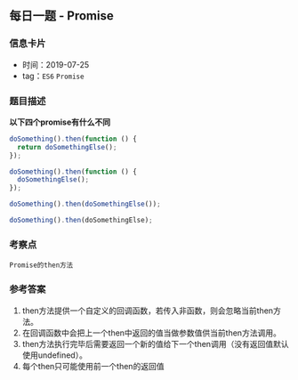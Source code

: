 ## 每日一题 - Promise

### 信息卡片

- 时间：2019-07-25
- tag：`ES6` `Promise`

### 题目描述

**以下四个promise有什么不同**

```js
doSomething().then(function () {
  return doSomethingElse();
});

doSomething().then(function () {
  doSomethingElse();
});

doSomething().then(doSomethingElse());

doSomething().then(doSomethingElse);
```
### 考察点

`Promise的then方法`

### 参考答案

1. then方法提供一个自定义的回调函数，若传入非函数，则会忽略当前then方法。
2. 在回调函数中会把上一个then中返回的值当做参数值供当前then方法调用。
3. then方法执行完毕后需要返回一个新的值给下一个then调用（没有返回值默认使用undefined）。
4. 每个then只可能使用前一个then的返回值
